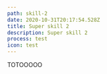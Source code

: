```yaml
---
path: skill-2
date: 2020-10-31T20:17:54.528Z
title: Super skill 2
description: Super skill 2
process: test
icon: test
---
```

TOTOOOOO